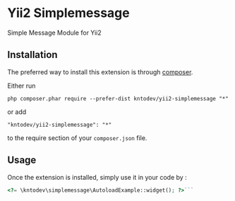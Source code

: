 Yii2 Simplemessage
==================
Simple Message Module for Yii2

Installation
------------

The preferred way to install this extension is through [composer](http://getcomposer.org/download/).

Either run

```
php composer.phar require --prefer-dist kntodev/yii2-simplemessage "*"
```

or add

```
"kntodev/yii2-simplemessage": "*"
```

to the require section of your `composer.json` file.


Usage
-----

Once the extension is installed, simply use it in your code by  :

```php
<?= \kntodev\simplemessage\AutoloadExample::widget(); ?>```